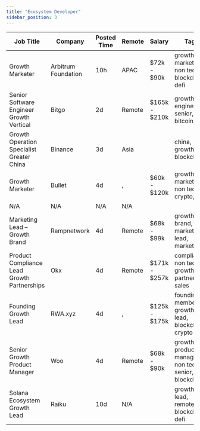 ```yaml
---
title: "Ecosystem Developer"
sidebar_position: 3
---
```


| Job Title | Company | Posted Time | Remote | Salary | Tags | Apply Link |
|-----------|---------|-------------|--------|--------|------|------------|
| Growth Marketer | Arbitrum Foundation | 10h | APAC | $72k - $90k | growth, marketing, non tech, blockchain, defi | [Apply](https://web3.career/growth-marketer-arbitrumfoundation/105437) |
| Senior Software Engineer Growth Vertical | Bitgo | 2d | Remote | $165k - $210k | growth, engineer, senior, dev, bitcoin | [Apply](https://web3.career/senior-software-engineer-growth-vertical-bitgo/105327) |
| Growth Operation Specialist Greater China | Binance | 3d | Asia |  | china, growth, blockchain | [Apply](https://web3.career/growth-operation-specialist-greater-china-binance/105306) |
| Growth Marketer | Bullet | 4d | , | $60k - $120k | growth, marketing, non tech, crypto, defi | [Apply](https://web3.career/growth-marketer-bullet/105268) |
| N/A | N/A | N/A | N/A |  |  | [Apply](https://web3.career/metana) |
| Marketing Lead – Growth Brand | Rampnetwork | 4d | Remote | $68k - $99k | growth, brand, lead, marketing lead, marketing | [Apply](https://web3.career/marketing-lead-growth-brand-rampnetwork/104615) |
| Product Compliance Lead Growth Partnerships | Okx | 4d | Remote | $171k - $257k | compliance, non tech, growth, partnership, sales | [Apply](https://web3.career/product-compliance-lead-growth-partnerships-okx/104607) |
| Founding Growth Lead | RWA.xyz | 4d | , | $125k - $175k | founding member, growth, lead, blockchain, crypto | [Apply](https://web3.career/founding-growth-lead-rwa-xyz/105235) |
| Senior Growth Product Manager | Woo | 4d | Remote | $68k - $90k | growth, product manager, non tech, senior, blockchain | [Apply](https://web3.career/senior-growth-product-manager-woo/95664) |
| Solana Ecosystem Growth Lead | Raiku | 10d | N/A |  | growth, lead, remote, blockchain, defi | [Apply](https://web3.career/solana-ecosystem-growth-lead-raiku/105001) |
